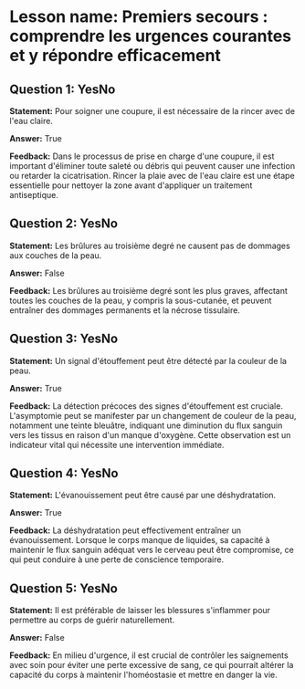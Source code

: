 # Lesson name: Premiers secours : comprendre les urgences courantes et y répondre efficacement

## Question 1: YesNo

**Statement:** Pour soigner une coupure, il est nécessaire de la rincer avec de l'eau claire.

**Answer:** True

**Feedback:**
Dans le processus de prise en charge d'une coupure, il est important d'éliminer toute saleté ou débris qui peuvent causer une infection ou retarder la cicatrisation. Rincer la plaie avec de l'eau claire est une étape essentielle pour nettoyer la zone avant d'appliquer un traitement antiseptique.


## Question 2: YesNo

**Statement:** Les brûlures au troisième degré ne causent pas de dommages aux couches de la peau.

**Answer:** False

**Feedback:**
Les brûlures au troisième degré sont les plus graves, affectant toutes les couches de la peau, y compris la sous-cutanée, et peuvent entraîner des dommages permanents et la nécrose tissulaire.


## Question 3: YesNo

**Statement:** Un signal d'étouffement peut être détecté par la couleur de la peau.

**Answer:** True

**Feedback:**
La détection précoces des signes d'étouffement est cruciale. L'asymptomie peut se manifester par un changement de couleur de la peau, notamment une teinte bleuâtre, indiquant une diminution du flux sanguin vers les tissus en raison d'un manque d'oxygène. Cette observation est un indicateur vital qui nécessite une intervention immédiate.


## Question 4: YesNo

**Statement:** L'évanouissement peut être causé par une déshydratation.

**Answer:** True

**Feedback:**
La déshydratation peut effectivement entraîner un évanouissement. Lorsque le corps manque de liquides, sa capacité à maintenir le flux sanguin adéquat vers le cerveau peut être compromise, ce qui peut conduire à une perte de conscience temporaire.


## Question 5: YesNo

**Statement:** Il est préférable de laisser les blessures s'inflammer pour permettre au corps de guérir naturellement.

**Answer:** False

**Feedback:**
En milieu d'urgence, il est crucial de contrôler les saignements avec soin pour éviter une perte excessive de sang, ce qui pourrait altérer la capacité du corps à maintenir l'homéostasie et mettre en danger la vie.

